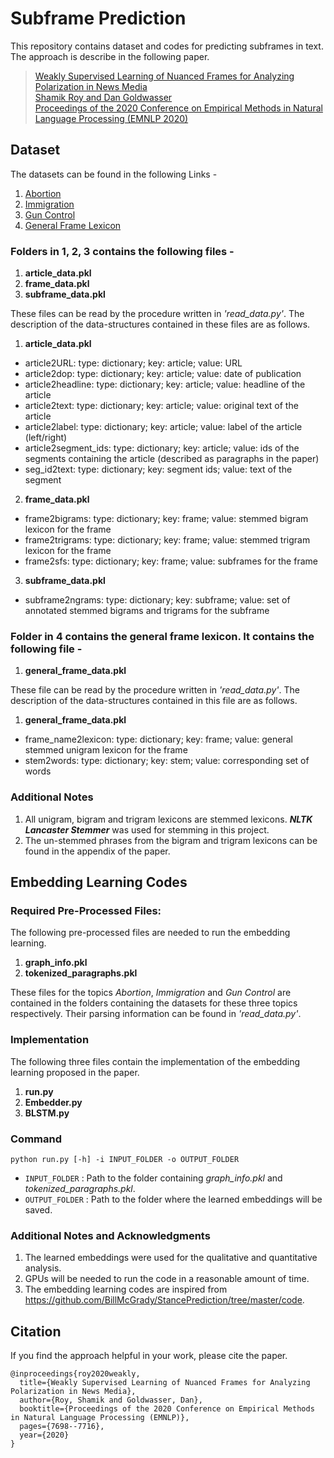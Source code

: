 # Subframe Prediction

This repository contains dataset and codes for predicting subframes in text. The approach is describe in the following paper.

> [Weakly Supervised Learning of Nuanced Frames for Analyzing Polarization in News Media\
> Shamik Roy and Dan Goldwasser\
> Proceedings of the 2020 Conference on Empirical Methods in Natural Language Processing (EMNLP 2020)](https://www.aclweb.org/anthology/2020.emnlp-main.620.pdf)

## Dataset

The datasets can be found in the following Links -
1. [Abortion](https://drive.google.com/drive/folders/1g9P6vHTJ1nNec1zrBZggcNYu_Lmm95Oa?usp=sharing)
2. [Immigration](https://drive.google.com/drive/folders/1OAND83Jtng46WuVKMZx0dpO2o3UtbuUD?usp=sharing)
3. [Gun Control](https://drive.google.com/drive/folders/1nJ-kzZeIJkUzwRTjFAOAPTbMpd64N7L_?usp=sharing)
4. [General Frame Lexicon](https://drive.google.com/drive/folders/167EIDDD_spjdDHhewj_QVZiRv7FGAHL5?usp=sharing)

### Folders in 1, 2, 3 contains the following files -
1. **article_data.pkl**
2. **frame_data.pkl**
3. **subframe_data.pkl**

These files can be read by the procedure written in _'read_data.py'_. The description of the data-structures contained in these files are as follows.

1. **article_data.pkl**
* article2URL: type: dictionary; key: article; value: URL
* article2dop: type: dictionary; key: article; value: date of publication
* article2headline: type: dictionary; key: article; value: headline of the article
* article2text: type: dictionary; key: article; value: original text of the article
* article2label: type: dictionary; key: article; value: label of the article (left/right)
* article2segment_ids: type: dictionary; key: article; value: ids of the segments containing the article (described as paragraphs in the paper)
* seg_id2text: type: dictionary; key: segment ids; value: text of the segment
2. **frame_data.pkl**
* frame2bigrams: type: dictionary; key: frame; value: stemmed bigram lexicon for the frame
* frame2trigrams: type: dictionary; key: frame; value: stemmed trigram lexicon for the frame
* frame2sfs: type: dictionary; key: frame; value: subframes for the frame
3. **subframe_data.pkl**
* subframe2ngrams: type: dictionary; key: subframe; value: set of annotated stemmed bigrams and trigrams for the subframe

### Folder in 4 contains the general frame lexicon. It contains the following file - 
1. **general_frame_data.pkl**

These file can be read by the procedure written in _'read_data.py'_. The description of the data-structures contained in this file are as follows.

1. **general_frame_data.pkl**
* frame_name2lexicon: type: dictionary; key: frame; value: general stemmed unigram lexicon for the frame
* stem2words: type: dictionary; key: stem; value: corresponding set of words

### Additional Notes
1. All unigram, bigram and trigram lexicons are stemmed lexicons. **_NLTK Lancaster Stemmer_** was used for stemming in this project.
2. The un-stemmed phrases from the bigram and trigram lexicons can be found in the appendix of the paper.


## Embedding Learning Codes
### Required Pre-Processed Files: 
The following pre-processed files are needed to run the embedding learning.
1. **graph_info.pkl**
2. **tokenized_paragraphs.pkl**

These files for the topics _Abortion_, _Immigration_ and _Gun Control_ are contained in the folders containing the datasets for these three topics respectively. Their parsing information can be found in _'read_data.py'_.

### Implementation
The following three files contain the implementation of the embedding learning proposed in the paper.
1. **run.py**
2. **Embedder.py**
3. **BLSTM.py**

### Command 
`python run.py [-h] -i INPUT_FOLDER -o OUTPUT_FOLDER`
* `INPUT_FOLDER` : Path to the folder containing _graph_info.pkl_ and _tokenized_paragraphs.pkl_.
* `OUTPUT_FOLDER` : Path to the folder where the learned embeddings will be saved.

### Additional Notes and Acknowledgments
1. The learned embeddings were used for the qualitative and quantitative analysis.
2. GPUs will be needed to run the code in a reasonable amount of time.
3. The embedding learning codes are inspired from https://github.com/BillMcGrady/StancePrediction/tree/master/code. 

## Citation
If you find the approach helpful in your work, please cite the paper.

```
@inproceedings{roy2020weakly,
  title={Weakly Supervised Learning of Nuanced Frames for Analyzing Polarization in News Media},
  author={Roy, Shamik and Goldwasser, Dan},
  booktitle={Proceedings of the 2020 Conference on Empirical Methods in Natural Language Processing (EMNLP)},
  pages={7698--7716},
  year={2020}
}
```

